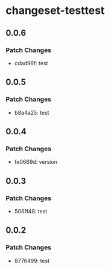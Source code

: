 # changeset-testtest

## 0.0.6

### Patch Changes

- cdad96f: test

## 0.0.5

### Patch Changes

- b8a4a25: test

## 0.0.4

### Patch Changes

- fe0669d: version

## 0.0.3

### Patch Changes

- 5061f48: test

## 0.0.2

### Patch Changes

- 8776499: test
